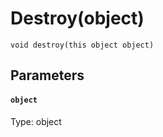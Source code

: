 # Destroy(object)

```
void destroy(this object object)
```

## Parameters

#### `object`
Type: object

